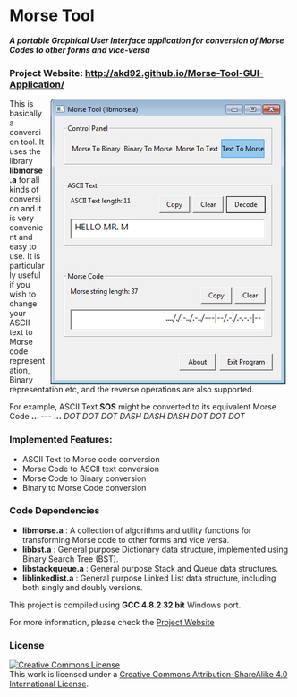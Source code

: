 
# Morse Tool
<b><i>A portable Graphical User Interface application for conversion of Morse Codes to other forms and vice-versa</i></b>

### Project Website: http://akd92.github.io/Morse-Tool-GUI-Application/

<img align="right" hspace = "10px" src="https://github.com/AKD92/Morse-Tool-GUI-Application/raw/master/scrn_1.png">

This is basically a conversion tool. It uses the library <b>libmorse.a</b> for all kinds of conversion and it is very convenient and easy to use. It is particularly useful if you wish to change your ASCII text to Morse code representation, Binary representation etc, and the reverse operations are also supported.

For example, ASCII Text <b>SOS</b> might be converted to its equivalent Morse Code <b>... --- ...</b> <i>DOT DOT DOT DASH DASH DASH DOT DOT DOT</i>


### Implemented Features:

* ASCII Text to Morse code conversion
* Morse Code to ASCII text conversion
* Morse Code to Binary conversion
* Binary to Morse Code conversion


### Code Dependencies

  * <b>libmorse.a</b> : A collection of algorithms and utility functions for transforming Morse code to other forms and vice versa.
  * <b>libbst.a</b> : General purpose Dictionary data structure, implemented using Binary Search Tree (BST).
  * <b>libstackqueue.a</b> : General purpose Stack and Queue data structures.
  * <b>liblinkedlist.a</b> : General purpose Linked List data structure, including both singly and doubly versions.


This project is compiled using <b>GCC 4.8.2 32 bit</b> Windows port.

For more information, please check the <a href = "http://akd92.github.io/Morse-Tool-GUI-Application/">Project Website</a>

### License
<a rel="license" href="http://creativecommons.org/licenses/by-sa/4.0/"><img alt="Creative Commons License" style="border-width:0" src="https://i.creativecommons.org/l/by-sa/4.0/88x31.png" /></a><br />This work is licensed under a <a rel="license" href="http://creativecommons.org/licenses/by-sa/4.0/">Creative Commons Attribution-ShareAlike 4.0 International License</a>.
